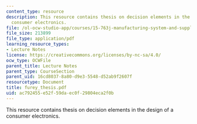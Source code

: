 ```yaml
---
content_type: resource
description: This resource contains thesis on decision elements in the design of a
  consumer electronics.
file: /ol-ocw-studio-app/courses/15-763j-manufacturing-system-and-supply-chain-design-spring-2005/ac792455e52f59daec0f29804eca2f0b_furey_thesis.pdf
file_size: 213899
file_type: application/pdf
learning_resource_types:
- Lecture Notes
license: https://creativecommons.org/licenses/by-nc-sa/4.0/
ocw_type: OCWFile
parent_title: Lecture Notes
parent_type: CourseSection
parent_uid: 16cd8037-8a80-d9e3-5548-d52ab9f2607f
resourcetype: Document
title: furey_thesis.pdf
uid: ac792455-e52f-59da-ec0f-29804eca2f0b
---
```

This resource contains thesis on decision elements in the design of a consumer electronics.